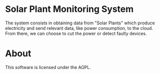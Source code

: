 # Solar Plant Monitoring System

The system consists in obtaining data from "Solar Plants" which produce electricity
and send relevant data, like power consumption, to the cloud. From there, we can
choose to cut the power or detect faulty devices.

# About
This software is licensed under the AGPL.
